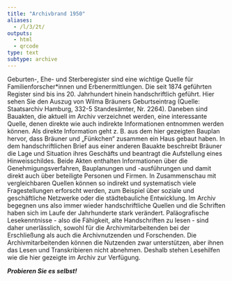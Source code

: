 ```yaml
---
title: "Archivbrand 1950"
aliases:
  - /l/3/2t/
outputs:
  - html
  - qrcode
type: text
subtype: archive
---
```


Geburten-, Ehe- und Sterberegister sind eine wichtige Quelle für Familienforscher*innen und Erbenermittlungen. Die seit 1874 geführten Register sind bis ins 20. Jahrhundert hinein handschriftlich geführt. Hier sehen Sie den Auszug von Wilma Bräuners Geburtseintrag (Quelle: Staatsarchiv Hamburg, 332-5 Standesämter, Nr. 2264).
Daneben sind Bauakten, die aktuell im Archiv verzeichnet werden, eine interessante Quelle, denen direkte wie auch indirekte Informationen entnommen werden können. Als direkte Information geht z. B. aus dem hier gezeigten Bauplan hervor, dass Bräuner und „Fünkchen“ zusammen ein Haus gebaut haben. In dem handschriftlichen Brief aus einer anderen Bauakte beschreibt Bräuner die Lage und Situation ihres Geschäfts und beantragt die Aufstellung eines Hinweisschildes. Beide Akten enthalten Informationen über die Genehmigungsverfahren, Bauplanungen und -ausführungen und damit direkt auch über beteiligte Personen und Firmen. In Zusammenschau mit vergleichbaren Quellen können so indirekt und systematisch viele Fragestellungen erforscht werden, zum Beispiel über soziale und geschäftliche Netzwerke oder die städtebauliche Entwicklung.
Im Archiv begegnen uns also immer wieder handschriftliche Quellen und die Schriften haben sich im Laufe der Jahrhunderte stark verändert. Paläografische Lesekenntnisse - also die Fähigkeit, alte Handschriften zu lesen - sind daher unerlässlich, sowohl für die Archivmitarbeitenden bei der Erschließung als auch die Archivnutzenden und Forschenden.
Die Archivmitarbeitenden können die Nutzenden zwar unterstützen, aber ihnen das Lesen und Transkribieren nicht abnehmen. Deshalb stehen Lesehilfen wie die hier gezeigte im Archiv zur Verfügung.

***Probieren Sie es selbst!***
